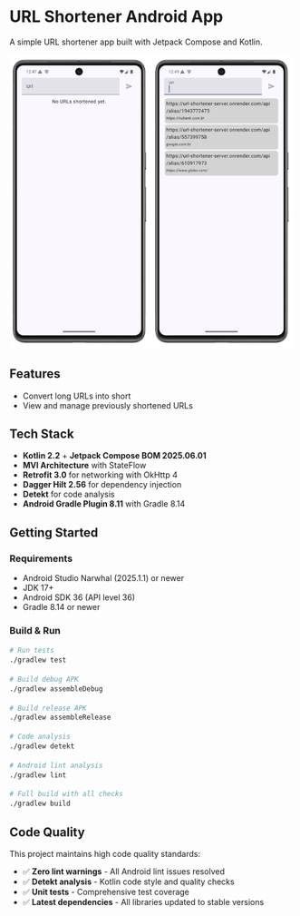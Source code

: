 # URL Shortener Android App

A simple URL shortener app built with Jetpack Compose and Kotlin.

<img src="apk_screenshot.png" alt="URL Shortener App Screenshot" width="500"/>

## Features

- Convert long URLs into short
- View and manage previously shortened URLs

## Tech Stack

- **Kotlin 2.2** + **Jetpack Compose BOM 2025.06.01**
- **MVI Architecture** with StateFlow
- **Retrofit 3.0** for networking with OkHttp 4
- **Dagger Hilt 2.56** for dependency injection
- **Detekt** for code analysis
- **Android Gradle Plugin 8.11** with Gradle 8.14

## Getting Started

### Requirements
- Android Studio Narwhal (2025.1.1) or newer
- JDK 17+
- Android SDK 36 (API level 36)
- Gradle 8.14 or newer

### Build & Run
```bash
# Run tests
./gradlew test

# Build debug APK
./gradlew assembleDebug

# Build release APK
./gradlew assembleRelease

# Code analysis
./gradlew detekt

# Android lint analysis
./gradlew lint

# Full build with all checks
./gradlew build
```

## Code Quality

This project maintains high code quality standards:

- ✅ **Zero lint warnings** - All Android lint issues resolved
- ✅ **Detekt analysis** - Kotlin code style and quality checks
- ✅ **Unit tests** - Comprehensive test coverage
- ✅ **Latest dependencies** - All libraries updated to stable versions
